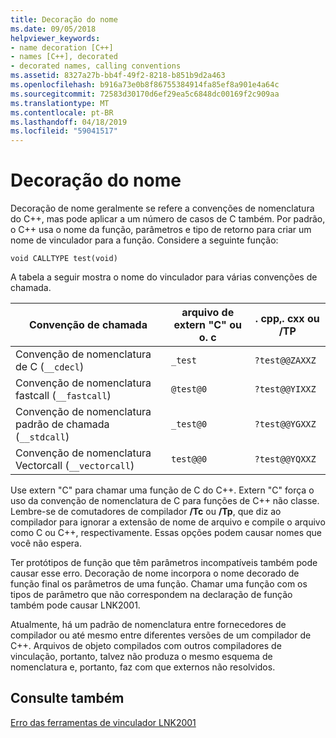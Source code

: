 ```yaml
---
title: Decoração do nome
ms.date: 09/05/2018
helpviewer_keywords:
- name decoration [C++]
- names [C++], decorated
- decorated names, calling conventions
ms.assetid: 8327a27b-bb4f-49f2-8218-b851b9d2a463
ms.openlocfilehash: b916a73e0b8f86755384914fa85ef8a901e4a64c
ms.sourcegitcommit: 72583d30170d6ef29ea5c6848dc00169f2c909aa
ms.translationtype: MT
ms.contentlocale: pt-BR
ms.lasthandoff: 04/18/2019
ms.locfileid: "59041517"
---
```

# <a name="name-decoration"></a>Decoração do nome

Decoração de nome geralmente se refere a convenções de nomenclatura do C++, mas pode aplicar a um número de casos de C também. Por padrão, o C++ usa o nome da função, parâmetros e tipo de retorno para criar um nome de vinculador para a função. Considere a seguinte função:

```
void CALLTYPE test(void)
```

A tabela a seguir mostra o nome do vinculador para várias convenções de chamada.

|Convenção de chamada|arquivo de extern "C" ou o. c|. cpp,. cxx ou /TP|
|------------------------|---------------------------|------------------------|
|Convenção de nomenclatura de C (`__cdecl`)|`_test`|`?test@@ZAXXZ`|
|Convenção de nomenclatura fastcall (`__fastcall`)|`@test@0`|`?test@@YIXXZ`|
|Convenção de nomenclatura padrão de chamada (`__stdcall`)|`_test@0`|`?test@@YGXXZ`|
|Convenção de nomenclatura Vectorcall (`__vectorcall`)|`test@@0`|`?test@@YQXXZ`|

Use extern "C" para chamar uma função de C do C++. Extern "C" força o uso da convenção de nomenclatura de C para funções de C++ não classe. Lembre-se de comutadores de compilador **/Tc** ou **/Tp**, que diz ao compilador para ignorar a extensão de nome de arquivo e compile o arquivo como C ou C++, respectivamente. Essas opções podem causar nomes que você não espera.

Ter protótipos de função que têm parâmetros incompatíveis também pode causar esse erro. Decoração de nome incorpora o nome decorado de função final os parâmetros de uma função. Chamar uma função com os tipos de parâmetro que não correspondem na declaração de função também pode causar LNK2001.

Atualmente, há um padrão de nomenclatura entre fornecedores de compilador ou até mesmo entre diferentes versões de um compilador de C++. Arquivos de objeto compilados com outros compiladores de vinculação, portanto, talvez não produza o mesmo esquema de nomenclatura e, portanto, faz com que externos não resolvidos.

## <a name="see-also"></a>Consulte também

[Erro das ferramentas de vinculador LNK2001](../../error-messages/tool-errors/linker-tools-error-lnk2001.md)